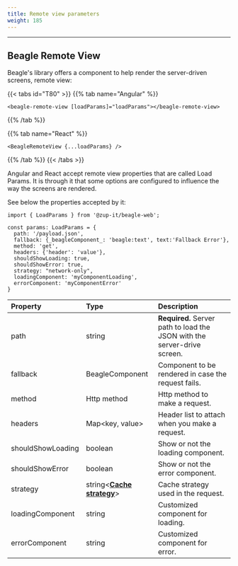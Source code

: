 ```yaml
---
title: Remote view parameters
weight: 185
---
```


---

## Beagle Remote View

Beagle's library offers a component to help render the server-driven screens, remote view:

{{< tabs id="T80" >}}
{{% tab name="Angular" %}}

```text
<beagle-remote-view [loadParams]="loadParams"></beagle-remote-view>
```

{{% /tab %}}

{{% tab name="React" %}}

```text
<BeagleRemoteView {...loadParams} />
```

{{% /tab %}}
{{< /tabs >}}

Angular and React accept remote view properties that are called Load Params. It is through it that some options are configured to influence the way the screens are rendered.

See below the properties accepted by it:

```text
import { LoadParams } from '@zup-it/beagle-web';

const params: LoadParams = {
  path: '/payload.json',
  fallback: {_beagleComponent_: 'beagle:text', text:'Fallback Error'},
  method: 'get',
  headers: {'header': 'value'},
  shouldShowLoading: true,
  shouldShowError: true,
  strategy: "network-only",
  loadingComponent: 'myComponentLoading',
  errorComponent: 'myComponentError'
}
```

| Property          | Type                                                                                            | Description                                                              |
| :---------------- | :---------------------------------------------------------------------------------------------- | :----------------------------------------------------------------------- |
| path              | string                                                                                          | **Required.** Server path to load the JSON with the server-drive screen. |
| fallback          | BeagleComponent                                                                                 | Component to be rendered in case the request fails.                      |
| method            | Http method                                                                                     | Http method to make a request.                                           |
| headers           | Map&lt;key, value&gt;                                                                           | Header list to attach when you make a request.                           |
| shouldShowLoading | boolean                                                                                         | Show or not the loading component.                                       |
| shouldShowError   | boolean                                                                                         | Show or not the error component.                                         |
| strategy          | string&lt;[**Cache strategy**](/resources/customization/beagle-for-web/cache-strategy)&gt; | Cache strategy used in the request.                                      |
| loadingComponent  | string                                                                                          | Customized component for loading.                                        |
| errorComponent    | string                                                                                          | Customized component for error.                                          |
